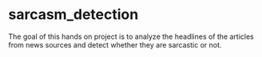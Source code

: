 # sarcasm_detection
The goal of this hands on project is to analyze the headlines of the articles from news sources and detect whether they are sarcastic or not.
